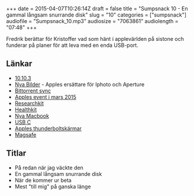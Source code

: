 +++
date = 2015-04-07T10:26:14Z
draft = false
title = "Sumpsnack 10 - En gammal långsam snurrande disk"
slug = "10"
categories = ["sumpsnack"]
audiofile = "Sumpsnack_10.mp3"
audiosize = "7063861"
audiolength = "07:48"
+++

Fredrik berättar för Kristoffer vad som hänt i applevärlden på sistone och funderar på planer för att leva med en enda USB-port.

## Länkar ##
* [10.10.3](http://9to5mac.com/tag/os-x-10-10-3/)
* [Nya Bilder](http://tidbits.com/article/15403) - Apples ersättare för Iphoto och Aperture
* [Bittorrent sync](http://en.wikipedia.org/wiki/BitTorrent_Sync)
* [Apples event i mars 2015](http://www.apple.com/live/2015-mar-event/)
* [Researchkit](http://fortune.com/2015/03/27/why-apples-researchkit-signals-a-golden-age-for-health-care/)
* [Healthkit](https://developer.apple.com/healthkit/)
* [Nya Macbook](http://en.wikipedia.org/wiki/MacBook_%282015_version%29)
* [USB C](http://en.wikipedia.org/wiki/USB#3.1)
* [Apples thunderboltskärmar](http://en.wikipedia.org/wiki/Apple_Thunderbolt_Display)
* [Magsafe](http://en.wikipedia.org/wiki/MagSafe)

## Titlar ##
* På redan när jag väckte den
* En gammal långsam snurrande disk
* När de kommer ur beta
* Mest "till mig" på ganska länge